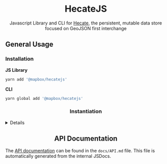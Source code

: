 <h1 align='center'>HecateJS</h1>

<p align='center'>Javascript Library and CLI for <a href='https://github.com/mapbox/Hecate'>Hecate</a>, the persistent, mutable data store focused on GeoJSON first interchange</p>

## General Usage

### Installation

**JS Library**

```sh
yarn add '@mapbox/hecatejs'
```

**CLI**

```sh
yarn global add '@mapbox/hecatejs'
```

<h3 align=center>Instantiation</h3>

<details>

Note: if the username & password is not explicitly set, Hecate will fallback to checking for
a `HECATE_USERNAME` & `HECATE_PASSWORD` environment variable. For the `url` parameter, be sure to include the protocol and (if necessary) port number.

**JS Library**

```js
const Hecate = require('@mapbox/hecatejs');

const hecate = new Hecate({
    username: 'ingalls',
    password: 'yeaheh',
    url: 'https://example.com/hecate',
});
```

**CLI**

The CLI tool must be provided the URL to connect to for each subcommand.
This can be accomplished by providing the URL to a local or remote Hecate server. Be sure to include the protocol and, for local connections, the port number.

The --url option must be provided for every subcommand but is omitted in this guide for clarity.

```sh
# Connecting to a remote hecate server
./cli.js --url 'https://example.com'
```

```sh
# Connecting to a local hecate server
./cli.js --url 'http://localhost:8000'
```

</details>

<h2 align=center>API Documentation</h2>

The [API documentation](/docs/api.md) can be found in the `docs/API.md` file. This file is automatically
generated from the internal JSDocs.
